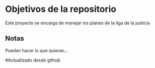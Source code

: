 # Objetivos de la repositorio

Este proyecto se encarga de manejar los planes de la liga de la justicia


## Notas
Pueden hacer lo que quieran...


#Actualizado desde github 
